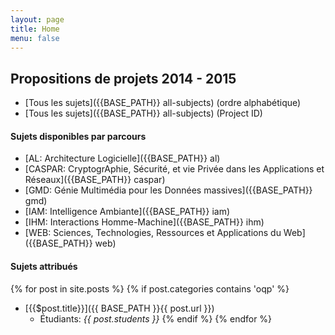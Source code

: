 ```yaml
---
layout: page
title: Home
menu: false
---
```

## Propositions de projets 2014 - 2015

  * [Tous les sujets]({{BASE_PATH}} all-subjects) (ordre alphabétique)
  * [Tous les sujets]({{BASE_PATH}} all-subjects) (Project ID)

#### Sujets disponibles par parcours

  * [AL: Architecture Logicielle]({{BASE_PATH}} al)
  * [CASPAR: CryptogrAphie, Sécurité, et vie Privée dans les Applications et Réseaux]({{BASE_PATH}} caspar)
  * [GMD: Génie Multimédia pour les Données massives]({{BASE_PATH}} gmd)
  * [IAM: Intelligence Ambiante]({{BASE_PATH}} iam)
  * [IHM: Interactions Homme-Machine]({{BASE_PATH}} ihm)
  * [WEB: Sciences, Technologies, Ressources et Applications du Web]({{BASE_PATH}} web)
  
#### Sujets attribués

{% for post in site.posts %}
    {% if post.categories contains 'oqp' %}
  * [{{$post.title}}]({{ BASE_PATH }}{{ post.url }})
    * Étudiants: *{{ post.students }}*
    {% endif %}
{% endfor %}

  
  
